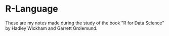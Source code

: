 # R-Language
These are my notes made during the study of the book "R for Data Science" by Hadley Wickham and Garrett Grolemund.
